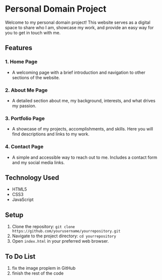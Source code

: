 # Personal Domain Project

Welcome to my personal domain project! This website serves as a digital space to share who I am, showcase my work, and provide an easy way for you to get in touch with me.

## Features

### 1. Home Page
- A welcoming page with a brief introduction and navigation to other sections of the website.

### 2. About Me Page
- A detailed section about me, my background, interests, and what drives my passion.

### 3. Portfolio Page
- A showcase of my projects, accomplishments, and skills. Here you will find descriptions and links to my work.

### 4. Contact Page
- A simple and accessible way to reach out to me. Includes a contact form and my social media links.

## Technology Used
- HTML5
- CSS3
- JavaScript

## Setup
1. Clone the repository: `git clone https://github.com/yourusername/yourrepository.git`
2. Navigate to the project directory: `cd yourrepository`
3. Open `index.html` in your preferred web browser.

## To Do List
1. fix the image proplem in GitHub
2. finish the rest of the code 
